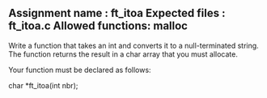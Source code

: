 Assignment name  : ft_itoa
Expected files   : ft_itoa.c
Allowed functions: malloc
--------------------------------------------------------------------------------

Write a function that takes an int and converts it to a null-terminated string.
The function returns the result in a char array that you must allocate.

Your function must be declared as follows:

char	*ft_itoa(int nbr);
